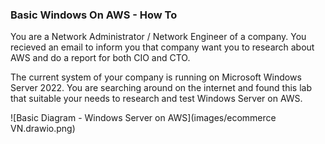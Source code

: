 ### Basic Windows On AWS - How To
You are a Network Administrator / Network Engineer of a company. You recieved an email to inform you that company want you to research about AWS and do a report for both CIO and CTO. 

The current system of your company is running on Microsoft Windows Server 2022. You are searching around on the internet and found this lab that suitable your needs to research and test Windows Server on AWS.

![Basic Diagram - Windows Server on AWS](images/ecommerce VN.drawio.png) 
